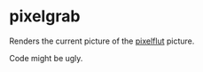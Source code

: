 # pixelgrab

Renders the current picture of the [pixelflut](https://github.com/defnull/pixelflut) picture.

Code might be ugly.